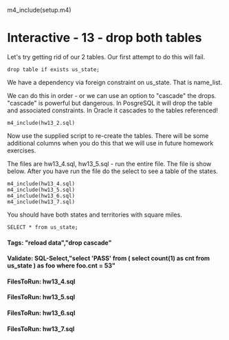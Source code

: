 
m4_include(setup.m4)

# Interactive - 13 - drop both tables

Let's try getting rid of our 2 tables.   Our first attempt to do this will fail.

```
drop table if exists us_state;
```

We have a dependency via foreign constraint on us_state.  That is name_list.

We can do this in order - or we can use an option to "cascade" the drops.
"cascade" is powerful but dangerous.  In PosgreSQL it will drop the table
and associated constraints.  In Oracle it cascades to the tables referenced!


```
m4_include(hw13_2.sql)
```



Now use the supplied script to re-create the tables.  There will be some additional
columns when you do this that we will use in future homework exercises.

The files are hw13_4.sql, hw13_5.sql - run the entire file.  The file is show below.   After you
have run the file do the select to see a table of the states.

```
m4_include(hw13_4.sql)
m4_include(hw13_5.sql)
m4_include(hw13_6.sql)
m4_include(hw13_7.sql)
```

You should have both states and territories with square miles.

```
SELECT * from us_state;
```

#### Tags: "reload data","drop cascade"

#### Validate: SQL-Select,"select 'PASS' from ( select count(1) as cnt from us_state ) as foo where foo.cnt = 53"

#### FilesToRun: hw13_4.sql
#### FilesToRun: hw13_5.sql
#### FilesToRun: hw13_6.sql
#### FilesToRun: hw13_7.sql


